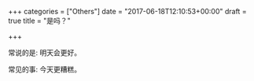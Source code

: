 +++
categories = ["Others"]
date = "2017-06-18T12:10:53+00:00"
draft = true
title = "是吗？"

+++


常说的是: 明天会更好。

常见的事: 今天更糟糕。